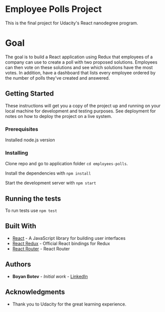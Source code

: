 # Employee Polls Project

This is the final project for Udacity's React nanodegree program. 

# Goal 

The goal is to build a React application using Redux that employees of a company can use to create a poll with two proposed solutions. Employees can then vote on these solutions and see which solutions have the most votes. In addition, have a dashboard that lists every employee ordered by the number of polls they've created and answered. 


## Getting Started

These instructions will get you a copy of the project up and running on your local machine for development and testing purposes. See deployment for notes on how to deploy the project on a live system.


### Prerequisites

Installed node.js version  

### Installing

Clone repo and go to application folder `cd employees-polls`. 

Install the dependencies with `npm install`

Start the development server with `npm start`

## Running the tests

To run tests use `npm test`

## Built With

* [React](https://reactjs.org/) - A JavaScript library for building user interfaces
* [React Redux](https://react-redux.js.org/) - Official React bindings for Redux
* [React Router](https://reactrouter.com/docs) - React Router

## Authors

* **Boyan Botev** - *Initial work* - [LinkedIn](https://www.linkedin.com/in/boyan-botev-2137423/)

## Acknowledgments

* Thank you to Udacity for the great learning experience. 


